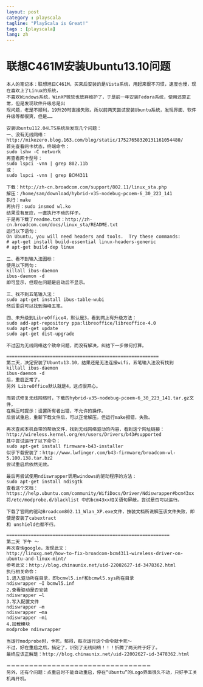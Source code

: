 ```yaml
---
layout: post
category : playscala
tagline: "PlayScala is Great!"
tags : [playscala]
lang: zh
---
```

# 联想C461M安装Ubuntu13.10问题

	
	本人的笔记本：联想旭日C461M，买来后安装的是Vista系统，用起来很不习惯，速度也慢，现在喜欢上了Linux的系统，
	不喜欢Windows系统，WinXP微软也放弃维护了，于是前一年安装Fedora系统，使用还算正常，但是发现软件升级总是出
	现问题，老是不顺利，19升20时直接失败。所以前两天尝试安装Ubuntu系统，发现界面、软件升级等都很爽，但是……
	
	安装Ubuntu112.04LTS系统后发现几个问题：
	一、没有无线网络：
	http://mikezero.blog.163.com/blog/static/17527658320131161054480/
	首先查看网卡状态，终端命令：
	sudo lshw -C network
	再查看网卡型号：
	sudo lspci -vnn | grep 802.11b
	或：
	sudo lspci -vnn | grep BCM4311
	
	下载：http://zh-cn.broadcom.com/support/802.11/linux_sta.php
	解压：/home/sam/download/hybrid-v35-nodebug-pcoem-6_30_223_141
	执行：make
	再执行：sudo insmod wl.ko
	结果没有反应，一直执行不动的样子。
	于是再下载了readme.txt：http://zh-cn.broadcom.com/docs/linux_sta/README.txt
	运行以下语句：
	On Ubuntu, you will need headers and tools.  Try these commands:
	# apt-get install build-essential linux-headers-generic
	# apt-get build-dep linux
	
	二、看不到输入法图标：
	使用以下两句：
	killall ibus-daemon
	ibus-daemon -d
	即可显示，但现在问题是启动后不显示。
	
	三、找不到五笔输入法：
	sudo apt-get install ibus-table-wubi
	然后重启可以找到海峰五笔。
	
	四、未升级到LibreOffice4，默认是3，看到网上有升级方法：
	sudo add-apt-repository ppa:libreoffice/libreoffice-4.0
	sudo apt-get update
	sudo apt-get dist-upgrade
	
	不过因为无线网络这个致命问题，而没有解决，纠结下一步做何打算。
	
	========================================================
	第二天，决定安装了Ubuntu13.10，结果还是无法连接wifi，五笔输入法没有找到
	killall ibus-daemon
	ibus-daemon -d
	后，重启正常了。
	另外 LibreOffice默认就是4，这点很开心。
	
	而尝试修复无线网络时，下载的hybrid-v35-nodebug-pcoem-6_30_223_141.tar.gz文件，
	在解压时提示：设置所有者出错，不允许的操作。
	后尝试重启，重新下载文件后，可以正常解压。但运行make报错，失败。
	
	再次查阅本机自带的帮助文件，找到无线网络驱动的内容，看到这个网址链接：
	http://wireless.kernel.org/en/users/Drivers/b43#supported
	其中尝试运行了以下命令：
	sudo apt-get install firmware-b43-installer
	似乎下载安装了：http://www.lwfinger.com/b43-firmware/broadcom-wl-5.100.138.tar.bz2
	尝试重启后依然无效。
	
	最后再尝试使用ndiswrapper调用windows的驱动程序的方法：
	sudo apt-get install ndisgtk
	查看这个文档：https://help.ubuntu.com/community/WifiDocs/Driver/Ndiswrapper#bcm43xx
	将/etc/modprobe.d/blacklist 中的bcm43xx相关语句屏蔽，尝试是否可以运行。
	
	下载了官网的驱动Broadcom802.11_Wlan_XP.exe文件，按装文档所说解压该文件失败，即使是安装了cabextract
	和 unshield也都不行。
	
	============================================================
	第二天 下午 ～
	再次查询google，发现此文：
	http://linuxg.net/how-to-fix-broadcom-bcm4311-wireless-driver-on-ubuntu-and-linux-mint/
	参考此文：http://blog.chinaunix.net/uid-22002627-id-3478362.html
	执行相关命令：
	1.进入驱动所在目录，即bcmwl5.inf和bcmwl5.sys所在目录
	ndiswrapper –I bcmwl5.inf
	2.查看驱动是否安装
	ndiswrapper –l
	3.写入配置文件
	ndiswrapper –m
	ndiswrapper –ma
	ndiswrapper –mi
	4.加载模块
	modprobe ndiswrapper
	
	当运行modprobe时，卡死，郁闷，每次运行这个命令就卡死～
	不过，好在重启之后，搞定了，识别了无线网络！！！折腾了两天终于好了。
	最终应该正解是：http://blog.chinaunix.net/uid-22002627-id-3478362.html
	
	＝＝＝＝＝＝＝＝＝＝＝＝＝＝＝＝＝＝＝＝＝＝＝＝＝＝＝＝＝＝＝＝
	另外，还有个问题：点重启时不能自动重启，停在“Ubuntu”的Logo界面很久不动，只好手工关机再开机。


